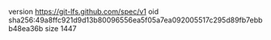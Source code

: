 version https://git-lfs.github.com/spec/v1
oid sha256:49a8ffc921d9d13b80096556ea5f05a7ea092005517c295d89fb7ebbb48ea36b
size 1447

